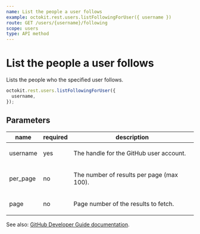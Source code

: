 ```yaml
---
name: List the people a user follows
example: octokit.rest.users.listFollowingForUser({ username })
route: GET /users/{username}/following
scope: users
type: API method
---
```


# List the people a user follows

Lists the people who the specified user follows.

```js
octokit.rest.users.listFollowingForUser({
  username,
});
```

## Parameters

<table>
  <thead>
    <tr>
      <th>name</th>
      <th>required</th>
      <th>description</th>
    </tr>
  </thead>
  <tbody>
    <tr><td>username</td><td>yes</td><td>

The handle for the GitHub user account.

</td></tr>
<tr><td>per_page</td><td>no</td><td>

The number of results per page (max 100).

</td></tr>
<tr><td>page</td><td>no</td><td>

Page number of the results to fetch.

</td></tr>
  </tbody>
</table>

See also: [GitHub Developer Guide documentation](https://docs.github.com/rest/users/followers#list-the-people-a-user-follows).
